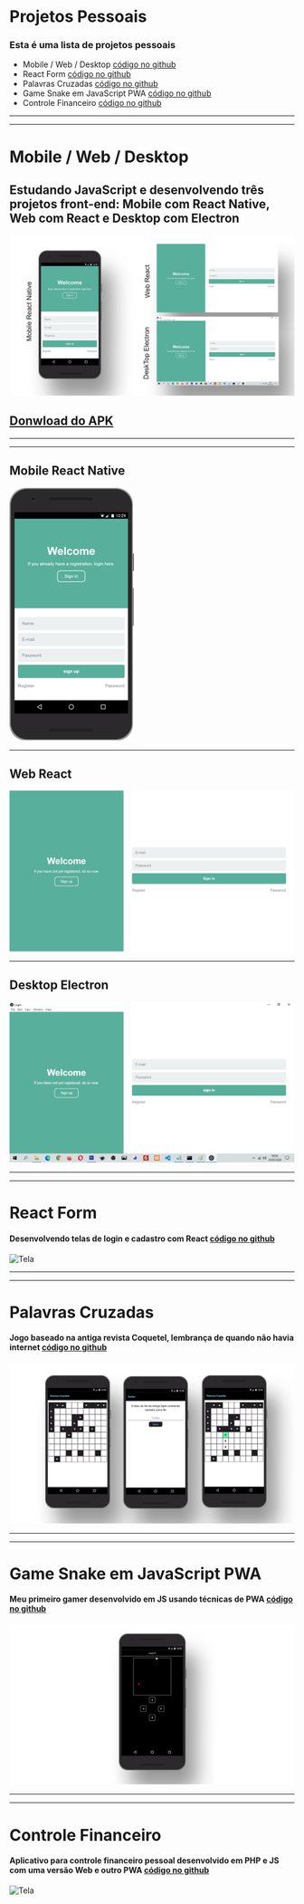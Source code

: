 # Projetos Pessoais
### Esta é uma lista de projetos pessoais
* Mobile / Web / Desktop [código no github](https://github.com/r-santtos/Mobile-Web-Desktop)
* React Form [código no github](https://github.com/r-santtos/React-Form)
* Palavras Cruzadas [código no github](https://github.com/r-santtos/Palavras-Cruzadas)
* Game Snake em JavaScript PWA [código no github](https://github.com/r-santtos/Snake-PWA)
* Controle Financeiro [código no github](https://github.com/r-santtos/Controle-Financeiro)
******
******

# Mobile / Web / Desktop
## Estudando JavaScript e desenvolvendo três projetos front-end: Mobile com React Native, Web com React e Desktop com Electron
![Mobile Web Desktop](https://github.com/r-santtos/Mobile-Web-Desktop/blob/master/screens/mobile-web-desktop.jpg?raw=true?raw=true "Mobile Web Desktop")

## [Donwload do APK](https://drive.google.com/file/d/1OSMPMeJRYgjpULdGXdn_14ndF33JFLVT/view?usp=sharing)
******
******
## Mobile React Native
![Mobile Web Desktop](https://github.com/r-santtos/Mobile-Web-Desktop/blob/master/screens/mobile.png?raw=true?raw=true "Mobile Web Desktop")
******
## Web React
![Mobile Web Desktop](https://github.com/r-santtos/Mobile-Web-Desktop/blob/master/screens/web.png?raw=true?raw=true "Mobile Web Desktop")
******
## Desktop Electron
![Mobile Web Desktop](https://github.com/r-santtos/Mobile-Web-Desktop/blob/master/screens/desk.png?raw=true?raw=true "Mobile Web Desktop")
******
******
# React Form
#### Desenvolvendo telas de login e cadastro com React [código no github](https://github.com/r-santtos/React-Form)
![Tela](https://github.com/r-santtos/React-Form/blob/master/Form/form.jpg?raw=true?raw=true "React-Form")
******
******
# Palavras Cruzadas
#### Jogo baseado na antiga revista Coquetel, lembrança de quando não havia internet [código no github](https://github.com/r-santtos/Palavras-Cruzadas)
![Tela](https://github.com/r-santtos/Palavras-Cruzadas/blob/master/palavras-cruzadas/palavras%20cruzadas.jpg?raw=true?raw=true "Hero")
******
******
# Game Snake em JavaScript PWA
#### Meu primeiro gamer desenvolvido em JS usando técnicas de PWA [código no github](https://github.com/r-santtos/Snake-PWA)
![Tela](https://github.com/r-santtos/Snake-PWA/blob/master/snake/snake.jpg?raw=true?raw=true "Hero")
******
******
# Controle Financeiro
#### Aplicativo para controle financeiro pessoal desenvolvido em PHP e JS com uma versão Web e outro PWA [código no github](https://github.com/r-santtos/Controle-Financeiro)
![Tela](https://github.com/r-santtos/Controle-Financeiro-/blob/master/acfinanceiro/Aplicativo%20Financeiro.jpg?raw=true?raw=true "Hero")
